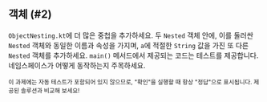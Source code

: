 ## 객체 (#2)

`ObjectNesting.kt`에 더 많은 중첩을 추가하세요. 두 `Nested` 객체 안에, 이를 둘러싼 `Nested` 객체와 동일한 이름과 속성을 가지며, `a`에 적절한 `String` 값을 가진 또 다른 `Nested` 객체를 추가하세요. `main()` 메서드에서 제공되는 코드는 테스트를 제공합니다. 네임스페이스가 어떻게 동작하는지 주목하세요.

<sub> 이 과제에는 자동 테스트가 포함되어 있지 않으므로,
"확인"을 실행할 때 항상 "정답"으로 표시됩니다.
제공된 솔루션과 비교해 보세요! </sub>